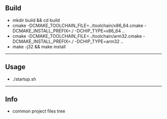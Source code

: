 Build
---
- mkdir build && cd build
- cmake -DCMAKE_TOOLCHAIN_FILE=../toolchain/x86_64.cmake  -DCMAKE_INSTALL_PREFIX=./ -DCHIP_TYPE=x86_64  ..
- cmake -DCMAKE_TOOLCHAIN_FILE=../toolchain/arm32.cmake  -DCMAKE_INSTALL_PREFIX=./ -DCHIP_TYPE=arm32   ..
- make -j32 && make install 

---
Usage
---
- ./startup.sh

---
Info
---
- common project files tree

